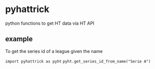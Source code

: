 # pyhattrick
python functions to get HT data via HT API

## example
To get the series id of a league given the name 

`import pyhattrick as pyht`
`pyht.get_series_id_from_name("Serie A")`